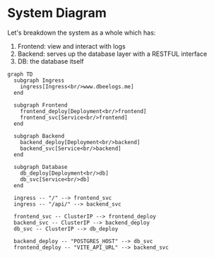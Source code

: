 # System Diagram

Let's breakdown the system as a whole which has:
1. Frontend: view and interact with logs
2. Backend: serves up the database layer with a RESTFUL interface
3. DB: the database itself

```mermaid
graph TD
  subgraph Ingress
    ingress[Ingress<br/>www.dbeelogs.me]
  end

  subgraph Frontend
    frontend_deploy[Deployment<br/>frontend]
    frontend_svc[Service<br/>frontend]
  end

  subgraph Backend
    backend_deploy[Deployment<br/>backend]
    backend_svc[Service<br/>backend]
  end

  subgraph Database
    db_deploy[Deployment<br/>db]
    db_svc[Service<br/>db]
  end

  ingress -- "/" --> frontend_svc
  ingress -- "/api/" --> backend_svc

  frontend_svc -- ClusterIP --> frontend_deploy
  backend_svc -- ClusterIP --> backend_deploy
  db_svc -- ClusterIP --> db_deploy

  backend_deploy -- "POSTGRES_HOST" --> db_svc
  frontend_deploy -- "VITE_API_URL" --> backend_svc
```